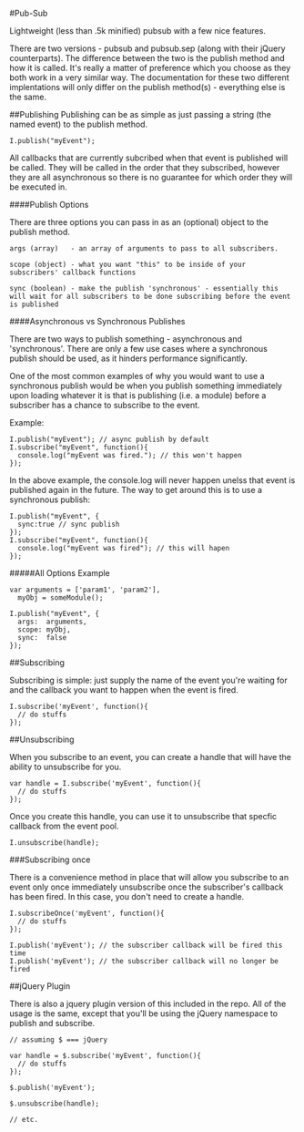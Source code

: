 #Pub-Sub

Lightweight (less than .5k minified) pubsub with a few nice features.

There are two versions - pubsub and pubsub.sep (along with their jQuery counterparts). The difference between the two is the publish method and how it is called. It's really a matter of preference which you choose as they both work in a very similar way. The documentation for these two different implentations will only differ on the publish method(s) - everything else is the same.

##Publishing
Publishing can be as simple as just passing a string (the named event) to the publish method.

    I.publish("myEvent");

All callbacks that are currently subcribed when that event is published will be called. They will be called in the order that they subscribed, however they are all asynchronous so there is no guarantee for which order they will be executed in.

####Publish Options

There are three options you can pass in as an (optional) object to the publish method.

    args (array)   - an array of arguments to pass to all subscribers.
    
    scope (object) - what you want "this" to be inside of your subscribers' callback functions
    
    sync (boolean) - make the publish 'synchronous' - essentially this will wait for all subscribers to be done subscribing before the event is published

####Asynchronous vs Synchronous Publishes

There are two ways to publish something - asynchronous and 'synchronous'. There are only a few use cases where a synchronous publish should be used, as it hinders performance significantly. 

One of the most common examples of why you would want to use a synchronous publish would be when you publish something immediately upon loading whatever it is that is publishing (i.e. a module) before a subscriber has a chance to subscribe to the event. 

Example:

    I.publish("myEvent"); // async publish by default
    I.subscribe("myEvent", function(){
      console.log("myEvent was fired."); // this won't happen
    });


In the above example, the console.log will never happen unelss that event is published again in the future. The way to get around this is to use a synchronous publish:

    I.publish("myEvent", { 
      sync:true // sync publish
    });
    I.subscribe("myEvent", function(){
      console.log("myEvent was fired"); // this will hapen
    });


#####All Options Example

    var arguments = ['param1', 'param2'],
      myObj = someModule();
      
    I.publish("myEvent", {
      args:  arguments,
      scope: myObj,
      sync:  false
    });

##Subscribing

Subscribing is simple: just supply the name of the event you're waiting for and the callback you want to happen when the event is fired.

    I.subscribe('myEvent', function(){
      // do stuffs
    });

##Unsubscribing

When you subscribe to an event, you can create a handle that will have the ability to unsubscribe for you.
    
    var handle = I.subscribe('myEvent', function(){
      // do stuffs
    });
    
Once you create this handle, you can use it to unsubscribe that specfic callback from the event pool.

    I.unsubscribe(handle);
    
###Subscribing once

There is a convenience method in place that will allow you subscribe to an event only once immediately unsubscribe once the subscriber's callback has been fired. In this case, you don't need to create a handle.

    I.subscribeOnce('myEvent', function(){
      // do stuffs
    });
    
    I.publish('myEvent'); // the subscriber callback will be fired this time
    I.publish('myEvent'); // the subscriber callback will no longer be fired
    
##jQuery Plugin

There is also a jquery plugin version of this included in the repo. All of the usage is the same, except that you'll be using the jQuery namespace to publish and subscribe.

    // assuming $ === jQuery

    var handle = $.subscribe('myEvent', function(){
      // do stuffs
    });
    
    $.publish('myEvent');
    
    $.unsubscribe(handle);
    
    // etc.
